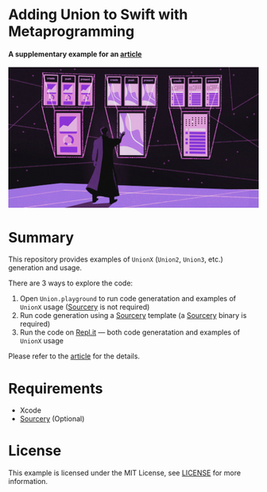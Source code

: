 Adding Union to Swift with Metaprogramming
======================================

#### A supplementary example for an [article](https://dev.to/ivangoremykin/adding-union-to-swift-with-metaprogramming-510d-temp-slug-2422196?preview=2a0e6b0e13a54f8e81bdf0b3ebda509fea745fbfdab1f59387125d102de27974ffd01ccc7221c38ca39e5719b544d952883627daa299376c05c022cc)

![](https://github.com/ivangoremykin/uiviewcontroller-metaprogramming/blob/media/editorial-illustration.jpg)

# Summary

This repository provides examples of `UnionX` (`Union2`, `Union3`, etc.) generation and usage.

There are 3 ways to explore the code:
1. Open `Union.playground` to run code generatation and examples of `UnionX` usage ([Sourcery](https://github.com/krzysztofzablocki/Sourcery) is not required)
2. Run code generation using a [Sourcery](https://github.com/krzysztofzablocki/Sourcery) template (a [Sourcery](https://github.com/krzysztofzablocki/Sourcery) binary is required)
3. Run the code on [Repl.it](https://replit.com/@ivangoremykin/Union) — both code generatation and examples of `UnionX` usage

Please refer to the [article](https://dev.to/ivangoremykin/adding-union-to-swift-with-metaprogramming-510d-temp-slug-2422196?preview=2a0e6b0e13a54f8e81bdf0b3ebda509fea745fbfdab1f59387125d102de27974ffd01ccc7221c38ca39e5719b544d952883627daa299376c05c022cc) for the details.

# Requirements
* Xcode
* [Sourcery](https://github.com/krzysztofzablocki/Sourcery) (Optional)

# License
This example is licensed under the MIT License, see [LICENSE](https://github.com/ivangoremykin/union/blob/main/LICENSE) for more information.